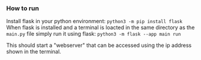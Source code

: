 ### How to run
Install flask in your python environment: `python3 -m pip install flask`
When flask is installed and a terminal is loacted in the same directory as the `main.py` file simply run it using flask:
`python3 -m flask --app main run`

This should start a "webserver" that can be accessed using the ip address shown in the terminal.